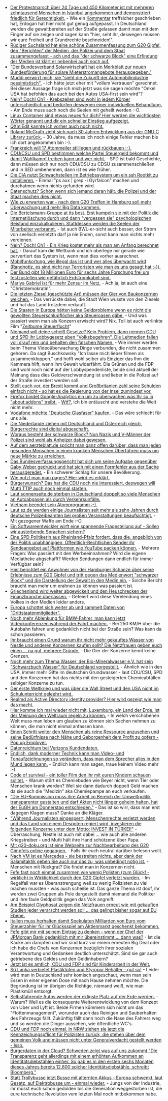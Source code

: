 * [Der Protestmarsch über 24 Tage und 450 Kilometer ist mit mehreren zehntausend Menschen in Istanbul angekommen und demonstriert friedlich für Gerechtigkeit.](https://www.heise.de/tp/features/Istanbul-Millionen-demonstrieren-fuer-Gerechtigkeit-3767738.html) - Wie ein [Kommentar](https://www.heise.de/forum/Telepolis/Kommentare/Istanbul-Millionen-demonstrieren-fuer-Gerechtigkeit/das-kommt-davon-wenn-man-alle-gewaltbereiten-Gruppen-ins-Gefaengnis-sperrt/posting-30676963/show/) treffsicher geschrieben hat, Erdogan hat hier nicht gut genug aufgepasst. In Deutschland werden die gewaltbereiten auf der Straße gelassen damit man mit dem Finger auf sie zeigen und sagen kann "hier, seht ihr, deswegen müssen wir eure Freiheit und Grundrechte beschneiden!".
* [Rüdiger Suchsland hat eine schöne Zusammenfassung zum G20 Gipfel, den "Berichten" der Medien, der Polizei und dem Staat zusammengefasst - ach und das "der schwarze Block" eine Erfindung der Medien ist klärt er nebenbei auch noch auf.](https://www.heise.de/tp/features/Ins-Auge-des-Betrachters-3767731.html)
* ["Der Bundesverband Solarwirtschaft hat ein Merkblatt zur neuen Bundesförderung für solare Mieterstromangebote herausgegeben."](http://www.sonnenseite.com/de/energie/merkblatt-zur-neuen-mieterstrom-foerderung-veroeffentlicht.html)
* [Muddi verwirrt mich, sie "sieht die Zukunft der Automobilindustrie pessimistisch".](https://www.golem.de/news/deutschland-merkel-sieht-zukunft-der-autoindustrie-pessimistisch-1707-128813.html) - Ich hätte jetzt eher mit "vollem Vertrauen" gerechnet. Bei dieser Aussage frage ich mich jetzt was sie sagen möchte "Onkel USA hat befohlen das auch bei den Autos USA-first sein wird"?
* [Nein? Doch! Oh? - Krebszellen sind wohl in jedem Körper unterschiedlich und bedürfen deswegen einer individuellen Behandlung.]( TestActiveDeletionLimitBatchjobFactory_172.16.26.128-30678_product) - Am Ende muss auch noch die Seelen mit geheilt werden :-O.
* [Linux Container sind etwas neues für dich? Hier werden die wichtigsten Wörter genannt und dir ein schneller Einstieg aufgezeigt.](https://opensource.com/article/17/7/how-linux-containers-evolved)
* [QXmlEdit kannte ich vorher auch noch nicht.](https://opensource.com/article/17/7/7-ways-handle-xml-qxmledit)
* [Roland McGrath zieht sich nach 30 Jahren Entwicklung aus der GNU C Library zurück.](https://www.heise.de/developer/meldung/GNU-C-Library-Roland-McGrath-zieht-sich-zurueck-3767790.html) - 30 Jahre, da muss ich noch einige Fehler machen bis ich dort angekommen bin :-).
* [Frankreich will 17 Atommeiler stilllegen und rückbauen :-).](https://www.heise.de/newsticker/meldung/Frankreich-koennte-bis-zu-17-Atomreaktoren-abschalten-3767988.html)
* [CDU/CSU und SPD bestimmen welche Partei Steuergeld bekommt und damit Wahlkampf treiben kann und wer nicht.](https://www.heise.de/tp/features/Verfassungsfeindlichen-Parteien-soll-Steuergeld-verwehrt-bleiben-3767861.html) - SPD ist bald Geschichte, dann müssen sich nur noch CDU/CSU zu CDSU zusammenschließen und in SED umbenennen, dann ist es wie früher.
* [Die CIA nutzt Schwachstellen im Betriebssystem um ein ssh Rootkit zu installieren.](https://www.pro-linux.de/news/1/24924/cia-programme-zum-stehlen-von-anmeldedaten-auch-f%C3%BCr-linux.html) - Einmal "ps aux | grep -i Gyrfalcon" machen und durchatmen wenn nichts gefunden wird.
* [Datenschutz? Schön wenn sich jemand daran hält, die Polizei und der Staat machen dies nicht.](https://www.golem.de/news/g20-hinweisportal-der-polizei-hamburg-hat-rechtliche-probleme-1707-128829.html)
* [Wie zu erwarten war - nach dem G20 Treffen in Hamburg soll mehr Überwachung und mehr Big Data kommen.](https://www.heise.de/newsticker/meldung/G20-Krawalle-Koalitionspolitiker-wollen-umfassende-europaeische-Extremistendatei-3768285.html)
* [Die Bertelsmann-Gruppe at its best. Erst kumpeln sie mit der Politik die Internetlöschung durch und dann "vergessen sie" psychologischen Beistand einzukalkulieren. Stattdessen werden die Seelen der Mitarbeiter verbrannt.](https://www.heise.de/newsticker/meldung/Alltag-im-Facebook-Loeschteam-Nach-der-ersten-Enthauptung-geheult-3768497.html) - Ist auch BWL-er-sicht auch besser, der Strom von seelisch verletztn darf ja nie Enden, sonst kann man nichts mehr verdienen.
* [Nein? Doch! Oh? - Ein Krieg kostet mehr als man am Anfang berechnet hat.](https://www.heise.de/tp/features/Weltbank-berechnet-die-Kosten-des-Syrien-Kriegs-3768489.html) - Darauf kam die Weltbank und ich überlege mir gerade wie pervertiert das System ist, wenn man dies vorher ausrechnet.
* [Mobilfunkortung, wie illegal das ist und wer alles überwacht wird (Randnotiz, es sind nicht nur Terroristen wie man es uns gesagt hat ;-)).](https://www.golem.de/news/handyortung-wir-ahnungslosen-insassen-der-funkzelle-1707-128837.html)
* [Der Bund gibt 18 Millionen Euro für sechs Jahre Forschung frei um festzustellen wie gefährlich Erdstromkabel sind.](https://www.heise.de/newsticker/meldung/Bund-laesst-moegliche-Gesundheitsrisiken-von-Stromleitungen-erforschen-3768739.html)
* [Mariya Gabriel ist für mehr Zensur im Netz.](https://www.heise.de/newsticker/meldung/Neue-EU-Digitalkommissarin-Oettinger-Nachfolgerin-Gabriel-ist-im-Amt-3769152.html) - Ach ja, ist auch eine "Christdemokratin".
* [Die letzten Ziesel (geschützte Art) müssen der Gier von Baukonzernen weichen.](https://netzfrauen.org/2017/07/11/ziesel/) - Das verrückte dabei, die Stadt Wien wusste von den Ziesels und hat das Land trotzdem verkauft.
* [Die Staaten in Europa hätten keine Geldprobleme wenn es nicht die gewollten Steuerschlupflöcher aka Steueroasen gäbe.](https://netzfrauen.org/2017/07/11/steuerflucht/) - Und was passiert wenn man als Konzern erwischt wird? Nix. Toll ist auch verlinkte Film "[Zeitbume Steuerflucht](http://www.arte.tv/guide/de/047158-000/zeitbombe-steuerflucht)"
* [Niemand will deine scheiß Gesetze? Kein Problem, dann nennen CDU und SPD ihr Lobbygesetz eben "Volksbegehren". Die Leitmedien fallen voll drauf rein und behalten den falschen Namen.](https://www.heise.de/newsticker/meldung/Volksbegehren-Bis-zu-2500-Kameras-an-gefaehrlichen-Orten-in-Berlin-3769501.html) - Wie immer werden beim Thema Videoüberwachung Dinge verbunden, die nicht zusammen gehören. Da sagt Buschkowsky "Ich lasse mich lieber filmen als zusammenkloppen." und hofft wohl selber als Einziger das Ihm die Kammera hilft, wenn ihm Gewalt widerfährt. Die Grünen und die FDP sind wohl noch nicht auf der Lobbyspendenliste, beide sind aktuell der Meinung dass dies Geldverschwendung ist und lieber in die Polizei auf der Straße investiert werden soll.
* [Stellt euch vor, der Brexit kommt und Großbritanien zahl seine Schulden einfach nicht - so hat es die Regierung von der Insel zumindest vor.](https://blog.fefe.de/?ts=a79b84c8)
* [Firefox bindet Google-Analytics ein um zu überwachen was Ihr so in "about:addons" treibt.](https://twitter.com/NicolasPetton/status/884694176515936256) - [Wtf?](https://tuxproject.de/blog/2017/02/chromefox-ende/), ich bin entäuscht und verstehe die Welt nicht mehr.
* [Vodafone möchte "Deutsche Glasfaser" kaufen.](https://www.golem.de/news/festnetz-vodafone-will-offenbar-deutsche-glasfaser-kaufen-1707-128887.html) - Das wäre schlecht für uns alle.
* [Die Niederlande ziehen mit Deutschland und Österreich gleich, Bürgerrechte sind digital abgeschafft.](https://www.heise.de/newsticker/meldung/Niederlande-verabschieden-umstrittenes-Abhoergesetz-3770403.html)
* [Woraus besteht der schwarze Block? Nun Nazis und V-Männer der Polizei sind wohl als Anheizer dabei gewesen.](https://www.heise.de/tp/news/Und-wer-war-noch-so-im-Schwarzen-Block-in-Hamburg-3770308.html)
* [Auf dem aerzteblatt.de spricht man ganz offen darüber, dass man jeden gesunden Menschen in einen kranken Menschen Überführen muss um neue Märkte zu erreichen.](http://npr.news.eulu.info/2017/07/12/der-arzt-als-trojanisches-pferd-verschwoerungstheorie-nein-hier-der-beweis/)
* [Das Bundesverfassungsgericht hat sich um seine Aufgabe gegenüber Gaby Weber gedrückt und hat sich mit einen Formfehler aus der Sache herausgeredet.](https://blog.fefe.de/?ts=a798c2cd) - Ein schwerer Schlag für unsere Bevölkerung.
* [Wie nutzt man man pages? Hier wird es erklärt.](https://opensource.com/article/17/7/using-man-pages)
* [Bürgerwunsch? Das hat die CDU noch nie interessiert, deswegen will Mutti TTIP auch noch einmal starten.](https://www.heise.de/newsticker/meldung/Merkel-will-TTIP-Neustart-Plaedoyer-fuer-Freihandel-3769625.html)
* [Laut sonnenseite.de sterben in Deutschland doppelt so viele Menschen an Autoabgasen als durch Verkehrsunfälle.](http://www.sonnenseite.com/de/umwelt/unter-terrorismusverdacht.html)
* [Vietnam beendet sein Atomprogramm :-).](http://www.sonnenseite.com/de/politik/vietnam-beendet-sein-atomprogramm.html)
* [Laut sz.de werden einige Journalisten seit mehr als zehn Jahren durch deutsche Polizeibeamten bei großen Veranstaltungen beaufsichtigt.](https://blog.fefe.de/?ts=a79851c4) - Mit gezogener Waffe am Ende :-O.
* [Ein Softwareentwickler wirft eine spannende Fragestellung auf - Sollen wir austerbende Sprachen sichern?](https://opensource.com/article/17/7/half-world-languages-dying-save-them)
* [Eine SPD Politikerin aus Rheinland-Pfalz fordert, dass die, angeblich von der Politik unabhängigen, Öffentlich-Rechtlichen Sender ihr Sendeangebot auf Plattformen wie YouTube packen können.](https://www.golem.de/news/malu-dreyer-ard-und-zdf-wollen-bei-youtube-aktiver-werden-1707-128895.html) - Mehrere Fragen: Was passiert mit den Werbeeinnahmen? Wird die eigene Mediatheke abgschafft? Werden Sendungen dann endlich für immer Verfügbar sein?
* [Hier berichtet ein Anwohner von der Hamburger Schanze über seine Erlebnisse zum G20 Gipfel und tritt gegen das Medienwort "schwarzer Block" und die Darstellung der Gewalt in den Medin ein.](http://npr.news.eulu.info/2017/07/13/moderne-g20-polizeiarbeit-ein-klima-der-angst-ohnmacht-und-wut/?pk_campaign=feed&pk_kwd=moderne-g20-polizeiarbeit-ein-klima-der-angst-ohnmacht-und-wut) - Solche Bericht braucht man mehr um erahnen zu können was passiert ist.
* [Griechenland wird weiter abgewickelt und den Heuschrecken der Finanzbranche überlassen.](https://www.heise.de/tp/features/Das-Defizitverfahren-gegen-Griechenland-wird-abgeschlossen-3770575.html) - Gefeiert wird diese Verelendung eines Volkes in den Medien leider anders.
* [Europa schottet sich weiter ab und sammelt Daten von "Drittstaatenmitglieder".](https://www.heise.de/newsticker/meldung/Smart-Borders-Gruenes-Licht-fuer-biometrische-Grenzkontrollen-im-EU-Parlament-3770932.html)
* [Noch mehr Ablenkung für BMW-Fahrer, man kann jetzt Videokonferenzen während der Fahrt machen.](https://www.golem.de/news/arbeiten-beim-pendeln-5er-bmw-mit-skype-anbindung-fuer-die-konferenz-unterwegs-1707-128914.html) - Bei 250 KM/H über die Autobahn fahren und gedanklich nicht bei der Straße sein? Was kann da schon passieren.
* [Ihr braucht einen Grund warum ihr nicht mehr gekauftes Wasser von Nestle und anderen Konzernen kaufen sollt? Die Netzfrauen geben euch einen ... na gut, mehrere Gründe.](https://netzfrauen.org/2017/07/14/nestle-flint/) - Die Gier der Konzerne kennt keine Grenzen.
* [Noch mehr zum Thema Wasser, der Bio-Mineralwasser e.V. hat sein "Schwarzbuch Wasser" für Deutschland vorgestellt.](http://www.sonnenseite.com/de/umwelt/qualitaetsgemeinschaft-bio-mineralwasser-e.v.-veroeffentlicht-schwarzbuch-wasser.html) - Ähnlich wie in den USA, immer mehr Gifte im deutschen Grundwasser - laut CDU/CSU, SPD und den Konzernen hat das nichts mit den gesteigerten Chemieabfällen selbiger Konzerne zu tun.
* [Der erste Weltkrieg und was über die Wall Street und den USA nicht im Schulunterricht geleehrt wird.](https://www.heise.de/tp/features/Der-Kriegseintritt-der-USA-1917-3771284.html)
* [Realmd als Active Directory identity provider? Hier wird gezeigt wie man das macht.](https://www.percona.com/blog/2017/07/13/setting-percona-pam-active-directory-external-authentication/)
* [Hier komme ich mal wieder nicht mit, Luxemburg, ein Land der Erde, ist der Meinung den Weltraum regeln zu können.](https://www.heise.de/newsticker/meldung/Bodenschaetze-aus-dem-All-Luxemburg-regelt-Bergbau-im-Weltraum-3771151.html) - In welch verschobenen Welt muss man leben um glauben zu können sich Sachen nehmen zu können, die man nicht einmal anfassen kann.
* [Einen Schritt weiter den Menschen als reine Ressource anzusehen und seine Bedürfnisse nach Nähe und Geborgenheit dem Profit zu opfern - Pop up Employer.](https://blog.fefe.de/?ts=a7995bf4)
* [Datenreichtum bei Verizons Kundendaten.](https://www.heise.de/security/meldung/Daten-von-Millionen-Verizon-Kunden-waren-ungeschuetzt-3770874.html)
* [Endlich, dank moderner Technik kann man Video- und Tonaufzeichnungen so verändern, dass man dem Sprecher alles in den Mund legen kann.](https://www.heise.de/newsticker/meldung/Fake-Speech-KI-hilft-beim-Aendern-von-Lippenbewegungen-3770821.html) - Endlich kann man sagen, traue keinem Video mehr :-).
* [Code of survival - ein toller Film den ihr mit euren Kindern schauen solltet.](http://codeofsurvival.com) - Warum stört es Chemiebuden wie Beyer nicht, wenn Tier oder Menschen krank werden? Weil sie dann dadurch doppelt Geld machen da sie auch die "Medizin" aka Chemiepampe an euch verkaufen.
* ["Die EU-Kommission muss ihre Arbeit im Bereich der Umweltpolitik transparenter gestalten und darf Akten nicht länger geheim halten, hat der EuGH am Donnerstag entschieden."](http://www.lto.de/recht/kanzleien-unternehmen/k/luther-saint-gobain-eugh-kommission-umweltpolitik-transparenz-c6015p) - Das ist so wirr, dass man erst dagegen Klagen muss? Danke an die Kläger.
* ["Während Journalisten eingesperrt, Menschenrechte verletzt werden und das Land von einem Despoten regiert wird, investieren die folgenden Konzerne unter dem Motto: INVEST IN TÜRKEI!"](https://netzfrauen.org/2017/07/14/erdogan-eu/) - Überraschung, Nestle ist auch mit dabei ... wie auch alle anderen Kriegstreiber - und Mutti hält ihre Hand schützend über Papa.
* [Mit g20-doku.org ist eine Webseite zur Nachbearbeitung des G20 Gimpfels online gegangen.](https://g20-doku.org/) - Falls ihr euch neutral darüber belesen wollt.
* [Nach VM ist es Mercedes - sie bestreiten nichts, aber dank der Salamitaktik geben Sie auch nur das zu, was unbedingt nötig ist.](https://www.heise.de/newsticker/meldung/Abgas-Skandal-KBA-findet-angeblich-deutliche-Hinweise-auf-illegale-Abschalteinrichtungen-in-Mercedes-3772058.html) - Menschen mit Rückgrat? Die findet man in Konzernen nicht.
* [Fefe fast noch einmal zusammen wie wenig Polisten (zum Glück! - wirklich) in Wirklichkeit durch den G20 Gipfel verletzt wurden.](https://blog.fefe.de/?ts=a7961805) - Im Regelfall war es Überanstrengung weil zu wenig Polizisten zu viel machen mussten - was auch scheiße ist. Das ganze Thema ist doof, ihr werden zwei Gruppen als Pole dargestellt damit niemand die Politiker und ihre faule Geldpolitik gegen das Volk angreift.
* [Am Beispiel Glyphosat zeigen die Netzfrauen erneut wie mit gekauften Studien jeder verarscht werden soll ... das gelingt bisher sogar auf EU Ebene.](https://netzfrauen.org/2017/07/14/acker-gift/)
* [Italien muss herhalten damit Spekulaten Milliarden von Euro vom Steuerzahler für ihr Glücksspiel am Aktienmarkt geschenkt bekommen.](https://www.heise.de/tp/features/Die-Angst-der-Finanzminister-vor-der-Schulden-Billion-3771783.html)
* [Fefe gibt mir mit seinem Eintrag zu denken - wenn der Chef der JPMorgan Bank gedanklich mit mir übereinstimmt ... dann was?](https://blog.fefe.de/?ts=a7978e4f) - Ist die Kacke am dampfen und wir sind kurz vor einem erneuten Big Deal oder ich habe die Chefs von Konzernen bezüglich ihrer sozialen Verantwortung und Gedanken deutlich unterschätzt. Sind sie gar auch getriebene des Geldes und den Geldinhabern?
* [Jetzt ist es amtlich, CDU und FDP sind für Kinderarbeit in der Welt.](http://www.sonnenseite.com/de/politik/produkte-aus-kinderarbeit-wieder-zulaessig.html)
* [Sri Lanka verbietet Plastiktüten und Styropor Behälter - gut so!](https://netzfrauen.org/2017/07/15/53133/) - Leider wird man in Deutschland sehr komisch angeschaut, wenn man sein Essen in einer eigenen Dose mit nach Hause nehmen möchte. Die Begründung ist im übrigen die Richtige, niemand weiß, wie man Plastikmüll entsorgt.
* [Selbstfahrende Autos werden der ekligste Platz auf der Erde werden.](http://www.thetruthaboutcars.com/2017/07/self-driving-taxis-will-become-the-most-disgusting-spaces-on-earth/) - Warum? Weil es die konsequente Weiterentwicklung von dem Konzept von Uber und Lyft ist. Beide Firmen kümmern sich nicht um das "Flottenmanagement", worunder auch das Reinigen und Sauberhalten des Fahrzeugs fällt. Zukünftig fällt dann noch die Nase des Fahrers weg und so werden die Dinger aussehen, wie öffentliche WC's.
* [CDU und FDP noch einmal, in NRW ziehen sie jetzt die Kennzeichungspflicht für Polizisten zurück, die stehen über dem gemeinen Volk und müssen nicht unter Generalverdacht gestellt werden - Isso.](https://blog.fefe.de/?ts=a794e789)
* [Bürgerdaten in der Cloud? Schweden zeigt was auf uns zukommt "Die Transparenz geht allerdings mit einem erhöhten Aufkommen an Identitätsdiebstählen einher. So gab es in den ersten sechs Monaten dieses Jahres bereits 12.800 solcher Identitätsdiebstähle, schreibt Bloomberg."](https://www.heise.de/newsticker/meldung/Chef-der-Sicherheitsfirma-Securitas-war-nach-Identitaetsdiebstahl-bankrott-3772309.html)
* [Statt Trollybusse jetzt Busse mit alternten Akkus - Europa schwenkt, laut Gesetz, auf Elektrobusse um - einmal wieder.](https://www.heise.de/newsticker/meldung/Europa-will-nur-noch-saubere-Busse-3772299.html) - Jungs von der Industrie, ihr müsst euch schon gedulden bis die Generation weggestorben ist, die eure technische Revolution vom letzten Mal noch mitbekommen habe.
